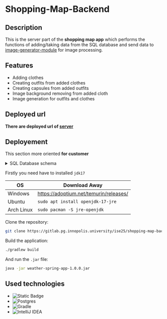 # Shopping-Map-Backend



## Description
This is the server part of the **shopping map app** which performs the functions of adding/taking data from the SQL database and send data to 
[image-generator-module](https://gitlab.pg.innopolis.university/ise25/image-generator-module) for image processing.

## Features
- Adding clothes
- Creating outfits from added clothes 
- Creating capsules from added outfits
- Image background removing from added cloth
- Image generation for outfits and clothes

## Deployed url
**There are deployed url of [server](http://10.90.136.54:5252/api/v1/clothes)** 

## Deployement
This section more oriented **for customer**

<details>
<summary>SQL Database schema</summary>

```sql
DROP TABLE IF EXISTS capsules_outfits;
DROP TABLE IF EXISTS outfits_clothes;
DROP TABLE IF EXISTS capsules;
DROP TABLE IF EXISTS outfits;
DROP TABLE IF EXISTS clothes;
DROP TABLE IF EXISTS images;

CREATE TABLE images (
    id SERIAL PRIMARY KEY,
    name VARCHAR(255) NOT NULL,
    bytes BYTEA NOT NULL
);

CREATE TABLE clothes (
    id SERIAL PRIMARY KEY,
    name VARCHAR(255) NOT NULL,
    link VARCHAR(255) NOT NULL,
    description TEXT NOT NULL,
    type VARCHAR(255) NOT NULL,
    image_id INT REFERENCES images(id) ON DELETE CASCADE ON UPDATE CASCADE
);

CREATE TABLE outfits (
    id SERIAL PRIMARY KEY,
    name VARCHAR(255) NOT NULL,
    description TEXT NOT NULL,
    image_id INT REFERENCES images(id) ON DELETE CASCADE ON UPDATE CASCADE
);

CREATE TABLE capsules (
    id SERIAL PRIMARY KEY,
    name VARCHAR(255) NOT NULL,
    description TEXT NOT NULL,
    image_id INT REFERENCES images(id) ON DELETE CASCADE ON UPDATE CASCADE
);

CREATE TABLE outfits_clothes (
    outfit_id INT,
    cloth_id INT,
    PRIMARY KEY (outfit_id, cloth_id),
    CONSTRAINT fk_outfit
        FOREIGN KEY (outfit_id)
            REFERENCES outfits (id)
            ON DELETE CASCADE,
    CONSTRAINT fk_cloth
        FOREIGN KEY (cloth_id)
            REFERENCES clothes (id)
            ON DELETE CASCADE
);

CREATE TABLE capsules_outfits (
    capsule_id INT,
    outfit_id INT,
    PRIMARY KEY (capsule_id, outfit_id),
    CONSTRAINT fk_capsule
        FOREIGN KEY (capsule_id)
            REFERENCES capsules (id)
            ON DELETE CASCADE,
    CONSTRAINT fk_outfit
        FOREIGN KEY (outfit_id)
            REFERENCES outfits (id)
            ON DELETE CASCADE
);
```
</details>

Firstly you need have to installed `jdk17`

|OS|Download Away|
|-|-|
|Windows|https://adoptium.net/temurin/releases/|
|Ubuntu|`sudo apt install openjdk-17-jre`|
|Arch Linux|`sudo pacman -S jre-openjdk`|

Clone the repository: 
```bash
git clone https://gitlab.pg.innopolis.university/ise25/shopping-map-backend
```

Build the application:

```bash
./gradlew build
```

And run the `.jar` file:

```bash
java -jar weather-spring-app-1.0.0.jar
```

## Used technologies
- ![Static Badge](https://img.shields.io/badge/ktor-server?style=for-the-badge&color=%23c94aff&link=https%3A%2F%2Fktor.io%2F)
- ![Postgres](https://img.shields.io/badge/postgres-%23316192.svg?style=for-the-badge&logo=postgresql&logoColor=white)
- ![Gradle](https://img.shields.io/badge/Gradle-02303A.svg?style=for-the-badge&logo=Gradle&logoColor=white)
- ![IntelliJ IDEA](https://img.shields.io/badge/IntelliJIDEA-000000.svg?style=for-the-badge&logo=intellij-idea&logoColor=white)
